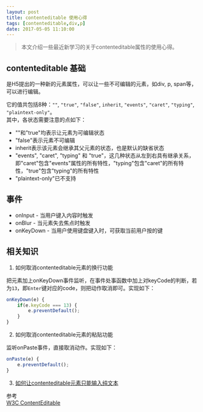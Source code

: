 ```yaml
---
layout: post
title: contenteditable 使用心得
tags: [contenteditable,div,p]
date: 2017-05-05 11:10:00
---
```


> 本文介绍一些最近新学习的关于contenteditable属性的使用心得。

## contenteditable 基础

是H5提出的一种新的元素属性，可以让一些不可编辑的元素，如div, p, span等，可以进行编辑。

它的值共包括8种：`""`, `"true"`, `"false"`, `inherit`, `"events"`, `"caret"`, `"typing"`, `"plaintext-only"`。   
其中，各状态需要注意的点如下：
* ""和"true"均表示让元素为可编辑状态
* "false"表示元素不可编辑
* inherit表示该元素会继承其父元素的状态，也是默认的缺省状态
* "events", "caret", "typing" 和 "true"，这几种状态从左到右具有继承关系，即"caret"包含"events"属性的所有特性，"typing"包含"caret"的所有特性，"true"包含"typing"的所有特性
* "plaintext-only"已不支持

## 事件

* onInput - 当用户键入内容时触发
* onBlur - 当元素失去焦点时触发
* onKeyDown - 当用户使用键盘键入时，可获取当前用户按的键

## 相关知识

1. 如何取消contenteditable元素的换行功能

把元素加上onKeyDown事件监听，在事件处事函数中加上对keyCode的判断，若为`13`，即`Enter`键对应的code，则把动作取消即可。实现如下：   
```JavaScript
onKeyDown(e) {
	if(e.keyCode === 13) {
		e.preventDefault();
	}
}
```
2. 如何取消contenteditable元素的粘贴功能

监听onPaste事件，直接取消动作。实现如下：   
```JavaScript
onPaste(e) {
    e.preventDefault();
}
```
3. [如何让contenteditable元素只能输入纯文本](http://www.zhangxinxu.com/wordpress/2016/01/contenteditable-plaintext-only/)


参考   
[W3C ContentEditable](https://w3c.github.io/editing/contentEditable.html)
